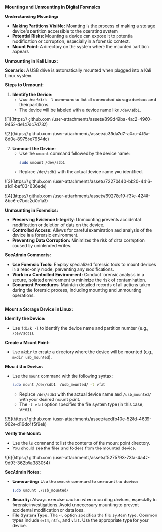 

**Mounting and Unmounting in Digital Forensics**

**Understanding Mounting:**

* **Making Partitions Visible:** Mounting is the process of making a storage device's partition accessible to the operating system. 
* **Potential Risks:** Mounting a device can expose it to potential modification or corruption, especially in a forensic context.
* **Mount Point:** A directory on the system where the mounted partition appears.

**Unmounting in Kali Linux:**

**Scenario:** A USB drive is automatically mounted when plugged into a Kali Linux system.

**Steps to Unmount:**

1. **Identify the Device:**
   * Use the `fdisk -l` command to list all connected storage devices and their partitions.
   * The device will be labeled with a device name like `/dev/sdb1`.

![1](https://
github.com
/user-attachments/assets/899d49ba-4ac2-4960-9453-de147dc7d732)

![2](https://
github.com
/user-attachments/assets/c35da7d7-a0ac-4f5a-8d0e-8975be7954dc)


2. **Unmount the Device:**
   * Use the `umount` command followed by the device name:
     ```bash
     sudo umount /dev/sdb1
     ```
   * Replace `/dev/sdb1` with the actual device name you identified.

![3](https://
github.com
/user-attachments/assets/72270440-bb20-4416-a1d1-bef034636ede)

![4](https://
github.com
/user-attachments/assets/69278e19-f37e-4248-8bc6-e7bdc2d0c1a3)

**Unmounting in Forensics:**

* **Preserving Evidence Integrity:** Unmounting prevents accidental modification or deletion of data on the device.
* **Controlled Access:** Allows for careful examination and analysis of the device in a forensic environment.
* **Preventing Data Corruption:** Minimizes the risk of data corruption caused by unintended writes.

**SecAdmin Comments:**

* **Use Forensic Tools:** Employ specialized forensic tools to mount devices in a read-only mode, preventing any modifications.
* **Work in a Controlled Environment:** Conduct forensic analysis in a secure, isolated environment to minimize the risk of contamination.
* **Document Procedures:** Maintain detailed records of all actions taken during the forensic process, including mounting and unmounting operations.
##

**Mount a Storage Device in Linux:**

**Identify the Device:**
   * Use `fdisk -l` to identify the device name and partition number (e.g., `/dev/sdb1`).

**Create a Mount Point:**
   * Use `mkdir` to create a directory where the device will be mounted (e.g., `mkdir usb_mounted`).


**Mount the Device:**
   * Use the `mount` command with the following syntax:
     ```bash
     sudo mount /dev/sdb1 ./usb_mounted/ -t vfat
     ```
     * Replace `/dev/sdb1` with the actual device name and `/usb_mounted/` with your desired mount point.
     * The `-t vfat` option specifies the file system type (in this case, VFAT).

![5](https://
github.com
/user-attachments/assets/acdfb40e-528d-4639-962e-d16dc4f5f9eb)

**Verify the Mount:**
   * Use the `ls` command to list the contents of the mount point directory.
   * You should see the files and folders from the mounted device.

![6](https://
github.com
/user-attachments/assets/f5275793-731a-4a42-9d93-362b5a383064)

**SecAdmin Notes:**

* **Unmounting:** Use the `umount` command to unmount the device:
  ```bash
  sudo umount ./usb_mounted/
  ```
* **Security:** Always exercise caution when mounting devices, especially in forensic investigations. Avoid unnecessary mounting to prevent accidental modification or data loss.
* **File System Type:** The `-t` option specifies the file system type. Common types include `ext4`, `ntfs`, and `vfat`. Use the appropriate type for your device.
